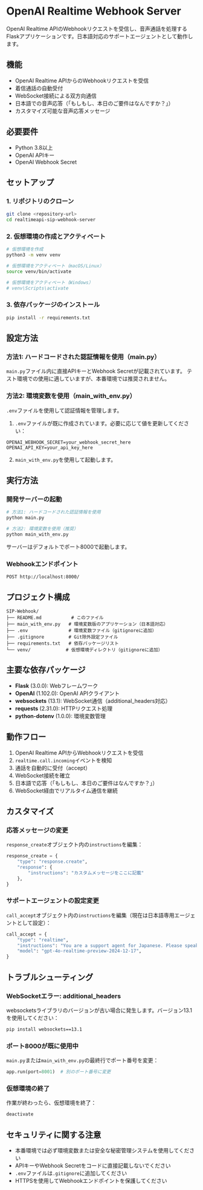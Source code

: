 # OpenAI Realtime Webhook Server

OpenAI Realtime APIのWebhookリクエストを受信し、音声通話を処理するFlaskアプリケーションです。日本語対応のサポートエージェントとして動作します。

## 機能

- OpenAI Realtime APIからのWebhookリクエストを受信
- 着信通話の自動受付
- WebSocket接続による双方向通信
- 日本語での音声応答（「もしもし、本日のご要件はなんですか？」）
- カスタマイズ可能な音声応答メッセージ

## 必要要件

- Python 3.8以上
- OpenAI APIキー
- OpenAI Webhook Secret

## セットアップ

### 1. リポジトリのクローン

```bash
git clone <repository-url>
cd realtimeapi-sip-webhook-server
```

### 2. 仮想環境の作成とアクティベート

```bash
# 仮想環境を作成
python3 -m venv venv

# 仮想環境をアクティベート（macOS/Linux）
source venv/bin/activate

# 仮想環境をアクティベート（Windows）
# venv\Scripts\activate
```

### 3. 依存パッケージのインストール

```bash
pip install -r requirements.txt
```

## 設定方法

### 方法1: ハードコードされた認証情報を使用（main.py）

`main.py`ファイル内に直接APIキーとWebhook Secretが記載されています。
テスト環境での使用に適していますが、本番環境では推奨されません。

### 方法2: 環境変数を使用（main_with_env.py）

`.env`ファイルを使用して認証情報を管理します。

1. `.env`ファイルが既に作成されています。必要に応じて値を更新してください：

```env
OPENAI_WEBHOOK_SECRET=your_webhook_secret_here
OPENAI_API_KEY=your_api_key_here
```

2. `main_with_env.py`を使用して起動します。

## 実行方法

### 開発サーバーの起動

```bash
# 方法1: ハードコードされた認証情報を使用
python main.py

# 方法2: 環境変数を使用（推奨）
python main_with_env.py
```

サーバーはデフォルトでポート8000で起動します。

### Webhookエンドポイント

```
POST http://localhost:8000/
```

## プロジェクト構成

```
SIP-Webhook/
├── README.md           # このファイル
├── main_with_env.py   # 環境変数版のアプリケーション（日本語対応）
├── .env               # 環境変数ファイル（gitignoreに追加）
├── .gitignore         # Git除外設定ファイル
├── requirements.txt   # 依存パッケージリスト
└── venv/             # 仮想環境ディレクトリ（gitignoreに追加）
```

## 主要な依存パッケージ

- **Flask** (3.0.0): Webフレームワーク
- **OpenAI** (1.102.0): OpenAI APIクライアント
- **websockets** (13.1): WebSocket通信（additional_headers対応）
- **requests** (2.31.0): HTTPリクエスト処理
- **python-dotenv** (1.0.0): 環境変数管理

## 動作フロー

1. OpenAI Realtime APIからWebhookリクエストを受信
2. `realtime.call.incoming`イベントを検知
3. 通話を自動的に受付（accept）
4. WebSocket接続を確立
5. 日本語で応答（「もしもし、本日のご要件はなんですか？」）
6. WebSocket経由でリアルタイム通信を継続

## カスタマイズ

### 応答メッセージの変更

`response_create`オブジェクト内の`instructions`を編集：

```python
response_create = {
    "type": "response.create",
    "response": {
        "instructions": "カスタムメッセージをここに記載"
    },
}
```

### サポートエージェントの設定変更

`call_accept`オブジェクト内の`instructions`を編集（現在は日本語専用エージェントとして設定）：

```python
call_accept = {
    "type": "realtime",
    "instructions": "You are a support agent for Japanese. Please speak Japanese only.",
    "model": "gpt-4o-realtime-preview-2024-12-17",
}
```

## トラブルシューティング

### WebSocketエラー: additional_headers

websocketsライブラリのバージョンが古い場合に発生します。バージョン13.1を使用してください：

```bash
pip install websockets==13.1
```

### ポート8000が既に使用中

`main.py`または`main_with_env.py`の最終行でポート番号を変更：

```python
app.run(port=8001)  # 別のポート番号に変更
```

### 仮想環境の終了

作業が終わったら、仮想環境を終了：

```bash
deactivate
```

## セキュリティに関する注意

- 本番環境では必ず環境変数または安全な秘密管理システムを使用してください
- APIキーやWebhook Secretをコードに直接記載しないでください
- `.env`ファイルは`.gitignore`に追加してください
- HTTPSを使用してWebhookエンドポイントを保護してください

